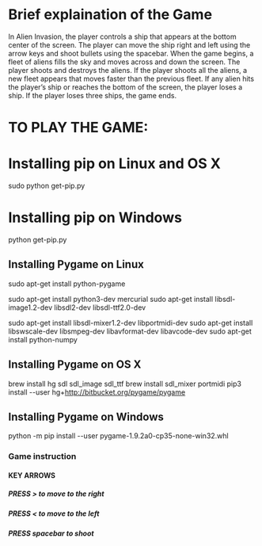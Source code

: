 # Brief explaination of the Game
In Alien Invasion, the player controls a ship that appears at
the bottom center of the screen. The player can move the ship
right and left using the arrow keys and shoot bullets using the
spacebar. When the game begins, a fleet of aliens fills the sky
and moves across and down the screen. The player shoots and
destroys the aliens. If the player shoots all the aliens, a new fleet
appears that moves faster than the previous fleet. If any alien hits
the player’s ship or reaches the bottom of the screen, the player
loses a ship. If the player loses three ships, the game ends.

# TO PLAY THE GAME:
# Installing pip on Linux and OS X
sudo python get-pip.py

# Installing pip on Windows
python get-pip.py

## Installing Pygame on Linux
sudo apt-get install python-pygame

sudo apt-get install python3-dev mercurial 
sudo apt-get install libsdl-image1.2-dev libsdl2-dev libsdl-ttf2.0-dev

sudo apt-get install libsdl-mixer1.2-dev libportmidi-dev
sudo apt-get install libswscale-dev libsmpeg-dev libavformat-dev libavcode-dev
sudo apt-get install python-numpy

## Installing Pygame on OS X
brew install hg sdl sdl_image sdl_ttf
brew install sdl_mixer portmidi
pip3 install --user hg+http://bitbucket.org/pygame/pygame


## Installing Pygame on Windows
python -m pip install --user pygame-1.9.2a0-cp35-none-win32.whl

### Game instruction
#### KEY ARROWS
##### PRESS > to move to the right
##### PRESS < to move to the left
##### PRESS spacebar to shoot